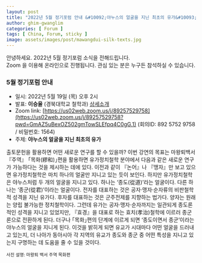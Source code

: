 ```yaml
---
layout: post
title: "2022년 5월 정기포럼 안내 &#10092;야누스의 얼굴을 지닌 최초의 유가&#10093;"
author: ghim-gwanglim
categories: [ Forum ]
tags: [ China, Forum, sticky ]
image: assets/images/post/mawangdui-silk-texts.jpg
---
```


안녕하세요. 2022년 5월 정기포럼 소식을 전해드립니다.<br> 
Zoom 을 이용해 온라인으로 진행됩니다. 관심 있는 분은 누구든 참석하실 수 있습니다. 

### 5월 정기포럼 안내
- 일시: 2022년 5월 19일 (목) 오후 2시
- 발표: __이승율__ (경북대학교 철학과) [상세소개](/author-srlee)
- Zoom link: [https://us02web.zoom.us/j/89257529758](https://us02web.zoom.us/j/89257529758?pwd=GmAZ5uBexOZ502gmTowSLEfpq4C0gG.1)
  (회의ID: 892 5752 9758 / 비밀번호: 1564)
- 주제: __야누스의 얼굴을 지닌 최초의 유가__

출토문헌을 활용하면 어떤 새로운 연구를 할 수 있을까? 이번 강연의 목표는 마왕퇴백서 『주역』 ｢목화(繆和)｣편을 활용하면 유가정치철학 분야에서 다음과 같은 새로운 연구가 가능하다는 것을 제시하는 데에 있다. 이전과 같이 『논어』나 『맹자』만 보고 있으면 유가정치철학은 마치 하나의 얼굴만 지니고 있는 듯이 보인다. 하지만 유가정치철학은 야누스처럼 두 개의 얼굴을 지니고 있다. 하나는 ‘종도(從道)’라는 얼굴이다. 다른 하나는 ‘종군(從君)’이라는 얼굴이다. 전자를 대표하는 것은 공자·맹자·순자류의 비판철학적 성격을 지닌 유가다. 후자를 대표하는 것은 군주전제를 지향하는 법가다. 양자는 원래는 양립 불가능한 정치철학이다. 그런데 유가는 공자·맹자·순자까지는 일관되게 종도론적인 성격을 지니고 있었지만, 『효경』을 대표로 하는 효치(孝治)철학에 이르러 종군론으로 전환하게 된다. 더구나 ｢목화｣편의 단계에 이르게 되면 ‘종도이면서 종군’이라는 야누스의 얼굴을 지니게 된다. 이것을 밝히게 되면 유교가 시대마다 어떤 얼굴을 드러내고 있는지, 더 나아가 동아시아 각 지역의 유교가 종도와 종군 중 어떤 특성을 지니고 있는지 구명하는 데 도움을 줄 수 있을 것이다.


<small>사진 설명: 마왕퇴 백서 주역 목화편</small>
